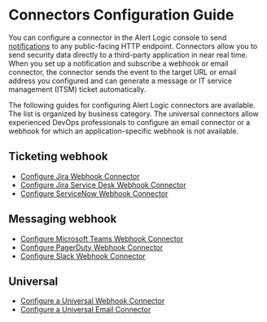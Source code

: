 # Connectors Configuration Guide

You can configure a  connector in the Alert Logic console  to send [notifications](../notifications.md) to  any public-facing HTTP endpoint. Connectors  allow you to send security data directly to a third-party application in near real time. When  you set up a notification and subscribe a webhook or email connector, the connector sends the event to the target URL or email address you configured and can generate a message or IT service management (ITSM) ticket  automatically.

The following guides for configuring Alert Logic connectors are available. The list is organized by business category. The universal connectors allow experienced DevOps professionals to configure an email connector or a webhook for which an application-specific webhook is not available.

## Ticketing webhook

* [Configure Jira Webhook Connector](jira.md)
* [Configure Jira Service Desk Webhook Connector](jsd.md)
* [Configure ServiceNow Webhook Connector](servicenow.md)

## Messaging webhook

* [Configure Microsoft Teams Webhook Connector](teams.md)
* [Configure PagerDuty Webhook Connector](pagerduty.md)
* [Configure Slack Webhook Connector](slack.md)

## Universal

* [Configure a Universal Webhook Connector](webhooks.md)
* [Configure a Universal Email Connector](email.md)
